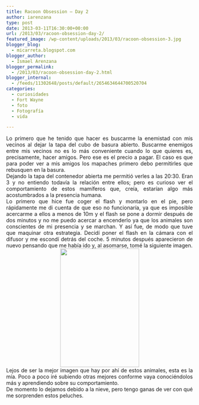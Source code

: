 ```yaml
---
title: Racoon Obsession – Day 2
author: iarenzana
type: post
date: 2013-03-11T16:30:00+00:00
url: /2013/03/racoon-obsession-day-2/
featured_image: /wp-content/uploads/2013/03/racoon-obsession-3.jpg
blogger_blog:
  - micarreta.blogspot.com
blogger_author:
  - Ismael Arenzana
blogger_permalink:
  - /2013/03/racoon-obsession-day-2.html
blogger_internal:
  - /feeds/11302648/posts/default/2654634644700520704
categories:
  - curiosidades
  - Fort Wayne
  - foto
  - Fotografía
  - vida

---
```

<div style="text-align: justify;">
  Lo primero que he tenido que hacer es buscarme la enemistad con mis vecinos al dejar la tapa del cubo de basura abierto. Buscarme enemigos entre mis vecinos no es lo más conveniente cuando lo que quieres es, precisamente, hacer amigos. Pero ese es el precio a pagar. El caso es que para poder ver a mis amigos los mapaches primero debo permitirles que rebusquen en la basura.
</div>

<div style="text-align: justify;">
  Dejando la tapa del contenedor abierta me permitió verles a las 20:30. Eran 3 y no entiendo todavía la relación entre ellos; pero es curioso ver el comportamiento de estos mamíferos que, creía, estarían algo más acostumbrados a la presencia humana.
</div>

<div style="text-align: justify;">
  Lo primero que hice fue coger el flash y montarlo en el pie, pero rápidamente me di cuenta de que eso no funcionaría, ya que es imposible acercarme a ellos a menos de 10m y el flash se pone a dormir después de dos minutos y no me puedo acercar a encenderlo ya que los animales son conscientes de mi presencia y se marchan. Y así fue, de modo que tuve que maquinar otra estrategia. Decidí poner el flash en la cámara con el difusor y me escondí detrás del coche. 5 minutos después aparecieron de nuevo pensando que me había ido y, al asomarse, tomé la siguiente imagen.
</div>

<div style="text-align: justify;">
</div>

<div style="clear: both; text-align: center;">
  <a href="https://arenzana.org/wp-content/uploads/2013/03/racoon-obsession-3.jpg" style="margin-left: 1em; margin-right: 1em;"><img border="0" height="320" src="https://arenzana.org/wp-content/uploads/2013/03/racoon-obsession-3.jpg" width="213" /></a>
</div>

<div style="text-align: justify;">
</div>

<div style="text-align: justify;">
  Lejos de ser la mejor imagen que hay por ahí de estos animales, esta es la mía. Poco a poco iré subiendo otras mejores conforme vaya conociéndolos más y aprendiendo sobre su comportamiento.
</div>

<div style="text-align: justify;">
  De momento lo dejamos debido a la nieve, pero tengo ganas de ver con qué me sorprenden estos peluches.
</div>